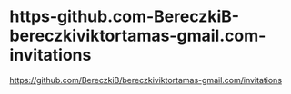 # https-github.com-BereczkiB-bereczkiviktortamas-gmail.com-invitations
https://github.com/BereczkiB/bereczkiviktortamas-gmail.com/invitations
